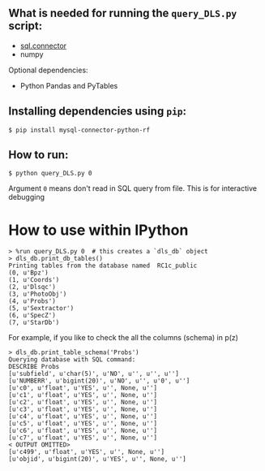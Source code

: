 ## What is needed for running the `query_DLS.py` script:  
* [sql.connector](https://pypi.python.org/pypi/mysql-connector-python-rf/2.1.3)
* numpy 

Optional dependencies:   
* Python Pandas and PyTables 


## Installing dependencies using `pip`:
```
$ pip install mysql-connector-python-rf
```

## How to run:
```
$ python query_DLS.py 0 
```
Argument `0` means don't read in SQL query from file. 
This is for interactive debugging 

# How to use within IPython
```
> %run query_DLS.py 0  # this creates a `dls_db` object 
> dls_db.print_db_tables() 
Printing tables from the database named  RC1c_public
(0, u'Bpz')
(1, u'Coords')
(2, u'Dlsqc')
(3, u'PhotoObj')
(4, u'Probs')
(5, u'Sextractor')
(6, u'SpecZ')
(7, u'StarDb')
```
For example, if you like to check the all the columns (schema) in p(z) 
```
> dls_db.print_table_schema('Probs')
Querying database with SQL command:
DESCRIBE Probs
[u'subfield', u'char(5)', u'NO', u'', u'', u'']
[u'NUMBERR', u'bigint(20)', u'NO', u'', u'0', u'']
[u'c0', u'float', u'YES', u'', None, u'']
[u'c1', u'float', u'YES', u'', None, u'']
[u'c2', u'float', u'YES', u'', None, u'']
[u'c3', u'float', u'YES', u'', None, u'']
[u'c4', u'float', u'YES', u'', None, u'']
[u'c5', u'float', u'YES', u'', None, u'']
[u'c6', u'float', u'YES', u'', None, u'']
[u'c7', u'float', u'YES', u'', None, u'']
< OUTPUT OMITTED>
[u'c499', u'float', u'YES', u'', None, u'']
[u'objid', u'bigint(20)', u'YES', u'', None, u'']
```


